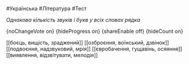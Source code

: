 #Українська #Література #Тест

*Однакова кількість звуків і букв у всіх словах рядка*

{noChangeVote on}
{hideProgress on}
{shareEnable off}
{hideCount on}

[[боєць, вищість, зраджений]]
[[озброєння, воїнський, дзвінок]]
[[подвоєння, надзвуковий, мрія]]
[[євробачення, гущавінь, осяяння]]
[[виявлення, відзвітувати, мелодія]]
